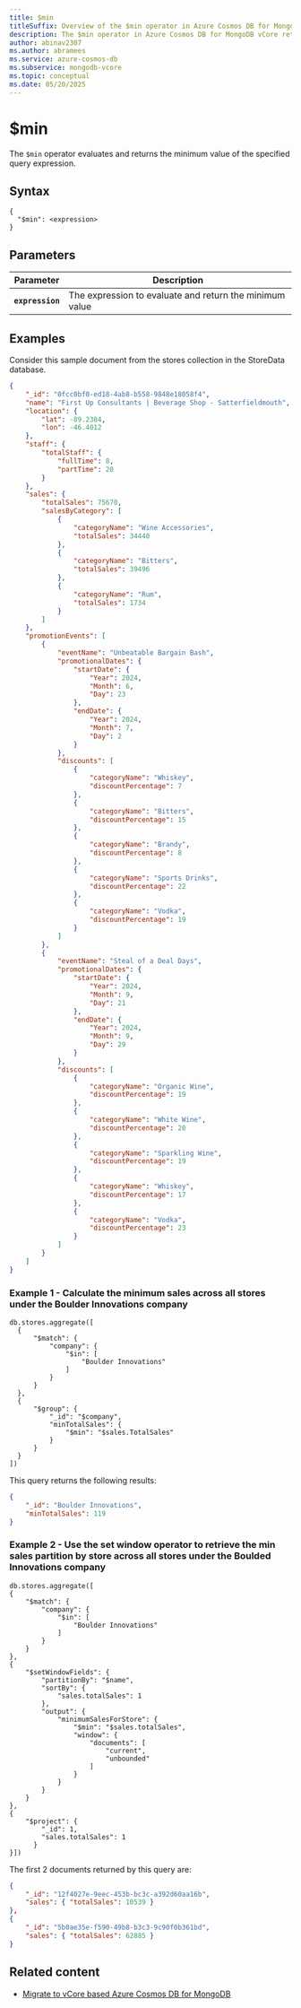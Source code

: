 ```yaml
---
title: $min
titleSuffix: Overview of the $min operator in Azure Cosmos DB for MongoDB vCore
description: The $min operator in Azure Cosmos DB for MongoDB vCore returns the minimum value of the specified expression 
author: abinav2307
ms.author: abramees
ms.service: azure-cosmos-db
ms.subservice: mongodb-vcore
ms.topic: conceptual
ms.date: 05/20/2025
---
```


# $min

The `$min` operator evaluates and returns the minimum value of the specified query expression.

## Syntax

```mongodb
{
  "$min": <expression>
}
```

## Parameters

| Parameter | Description |
| --- | --- |
| **`expression`** | The expression to evaluate and return the minimum value|

## Examples

Consider this sample document from the stores collection in the StoreData database.

```json
{
    "_id": "0fcc0bf0-ed18-4ab8-b558-9848e18058f4",
    "name": "First Up Consultants | Beverage Shop - Satterfieldmouth",
    "location": {
        "lat": -89.2384,
        "lon": -46.4012
    },
    "staff": {
        "totalStaff": {
            "fullTime": 8,
            "partTime": 20
        }
    },
    "sales": {
        "totalSales": 75670,
        "salesByCategory": [
            {
                "categoryName": "Wine Accessories",
                "totalSales": 34440
            },
            {
                "categoryName": "Bitters",
                "totalSales": 39496
            },
            {
                "categoryName": "Rum",
                "totalSales": 1734
            }
        ]
    },
    "promotionEvents": [
        {
            "eventName": "Unbeatable Bargain Bash",
            "promotionalDates": {
                "startDate": {
                    "Year": 2024,
                    "Month": 6,
                    "Day": 23
                },
                "endDate": {
                    "Year": 2024,
                    "Month": 7,
                    "Day": 2
                }
            },
            "discounts": [
                {
                    "categoryName": "Whiskey",
                    "discountPercentage": 7
                },
                {
                    "categoryName": "Bitters",
                    "discountPercentage": 15
                },
                {
                    "categoryName": "Brandy",
                    "discountPercentage": 8
                },
                {
                    "categoryName": "Sports Drinks",
                    "discountPercentage": 22
                },
                {
                    "categoryName": "Vodka",
                    "discountPercentage": 19
                }
            ]
        },
        {
            "eventName": "Steal of a Deal Days",
            "promotionalDates": {
                "startDate": {
                    "Year": 2024,
                    "Month": 9,
                    "Day": 21
                },
                "endDate": {
                    "Year": 2024,
                    "Month": 9,
                    "Day": 29
                }
            },
            "discounts": [
                {
                    "categoryName": "Organic Wine",
                    "discountPercentage": 19
                },
                {
                    "categoryName": "White Wine",
                    "discountPercentage": 20
                },
                {
                    "categoryName": "Sparkling Wine",
                    "discountPercentage": 19
                },
                {
                    "categoryName": "Whiskey",
                    "discountPercentage": 17
                },
                {
                    "categoryName": "Vodka",
                    "discountPercentage": 23
                }
            ]
        }
    ]
}
```

### Example 1 - Calculate the minimum sales across all stores under the Boulder Innovations company 

```mongodb
db.stores.aggregate([
  {
      "$match": {
          "company": {
              "$in": [
                  "Boulder Innovations"
              ]
          }
      }
  },
  {
      "$group": {
          "_id": "$company",
          "minTotalSales": {
              "$min": "$sales.TotalSales"
          }
      }
  }
])
```

This query returns the following results:

```json
{
    "_id": "Boulder Innovations",
    "minTotalSales": 119
}
```

### Example 2 - Use the set window operator to retrieve the min sales partition by store across all stores under the Boulded Innovations company 

```mongodb
db.stores.aggregate([
{
    "$match": {
        "company": {
            "$in": [
                "Boulder Innovations"
            ]
        }
    }
},
{
    "$setWindowFields": {
        "partitionBy": "$name",
        "sortBy": {
            "sales.totalSales": 1
        },
        "output": {
            "minimumSalesForStore": {
                "$min": "$sales.totalSales",
                "window": {
                    "documents": [
                        "current",
                        "unbounded"
                    ]
                }
            }
        }
    }
},
{
    "$project": {
        "_id": 1,
        "sales.totalSales": 1
      }
}])
```

The first 2 documents returned by this query are:

```json
{
    "_id": "12f4027e-9eec-453b-bc3c-a392d60aa16b",
    "sales": { "totalSales": 10539 }
},
{
    "_id": "5b0ae35e-f590-49b8-b3c3-9c90f0b361bd",
    "sales": { "totalSales": 62885 }
}
```

## Related content

- [Migrate to vCore based Azure Cosmos DB for MongoDB](https://aka.ms/migrate-to-azure-cosmosdb-for-mongodb-vcore)

